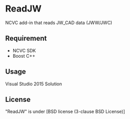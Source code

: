 # ReadJW
NCVC add-in that reads JW_CAD data (JWW/JWC)

## Requirement
* NCVC SDK
* Boost C++

## Usage
Visual Studio 2015 Solution

## License
"ReadJW" is under [BSD license (3-clause BSD License)] 
